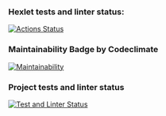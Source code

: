 ### Hexlet tests and linter status:
[![Actions Status](https://github.com/Sokolero/frontend-project-lvl1/workflows/hexlet-check/badge.svg)](https://github.com/Sokolero/frontend-project-lvl1/actions)

### Maintainability Badge by Codeclimate
[![Maintainability](https://api.codeclimate.com/v1/badges/a99a88d28ad37a79dbf6/maintainability)](https://codeclimate.com/github/codeclimate/codeclimate/maintainability)

### Project tests and linter status
[![Test and Linter Status](https://github.com/Sokolero/frontend-project-lvl1/workflows/build-check/badge.svg)](https://github.com/Sokolero/frontend-project-lvl1/actions)
